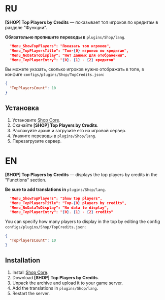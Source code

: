 # RU
**[SHOP] Top Players by Credits** — показывает топ игроков по кредитам в разделе "Функции".

**Обязательно пропишите переводы в** `plugins/Shop/lang`.
```json
  "Menu_ShowTopPlayers": "Показать топ игроков",
  "Menu_TopPlayersTitle": "Топ-{0} игроков по кредитам",
  "Menu_NoDataToDisplay": "Нет данных для отображения",
  "Menu_TopPlayerEntry": "{0}. {1} - {2} кредитов"
```

Вы можете указать, сколько игроков нужно отображать в топе, в конфиге `configs/plugins/Shop/TopCredits.json`:
```json
{
  "TopPlayersCount": 10
}
```

## Установка
1. Установите [Shop Core](https://csdevs.net/resources/shop-core-c.670/).
2. Скачайте **[SHOP] Top Players by Credits**.
3. Распакуйте архив и загрузите его на игровой сервер.
4. Укажите переводы в `plugins/Shop/lang`.
5. Перезагрузите сервер.

# EN
**[SHOP] Top Players by Credits** — displays the top players by credits in the "Functions" section.

**Be sure to add translations in** `plugins/Shop/lang`.
```json
  "Menu_ShowTopPlayers": "Show top players",
  "Menu_TopPlayersTitle": "Top-{0} players by credits",
  "Menu_NoDataToDisplay": "No data to display",
  "Menu_TopPlayerEntry": "{0}. {1} - {2} credits"
```

You can specify how many players to display in the top by editing the config `configs/plugins/Shop/TopCredits.json`:
```json
{
  "TopPlayersCount": 10
}
```

## Installation
1. Install [Shop Core](https://csdevs.net/resources/shop-core-c.670/).
2. Download **[SHOP] Top Players by Credits**.
3. Unpack the archive and upload it to your game server.
4. Add the translations in `plugins/Shop/lang`.
5. Restart the server.
